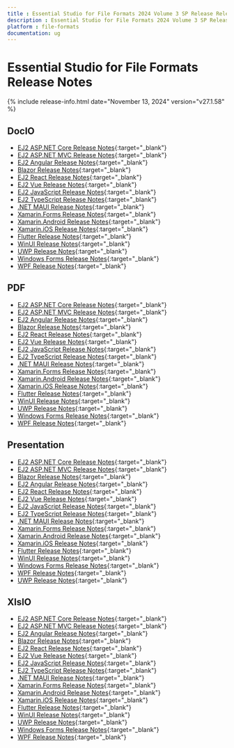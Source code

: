 ```yaml
---
title : Essential Studio for File Formats 2024 Volume 3 SP Release Release Notes  
description : Essential Studio for File Formats 2024 Volume 3 SP Release Release Notes  
platform : file-formats
documentation: ug
---
```


# Essential Studio for File Formats  Release Notes  

{% include release-info.html date="November 13, 2024" version="v27.1.58" %} 




## DocIO

* [EJ2 ASP.NET Core Release Notes](https://ej2.syncfusion.com/aspnetcore/documentation/release-notes/27.1.58#docio){:target="_blank"}
* [EJ2 ASP.NET MVC Release Notes](https://ej2.syncfusion.com/aspnetmvc/documentation/release-notes/27.1.58#docio){:target="_blank"}
* [EJ2 Angular Release Notes](https://ej2.syncfusion.com/angular/documentation/release-notes/27.1.58#docio){:target="_blank"}
* [Blazor Release Notes](https://blazor.syncfusion.com/documentation/release-notes/27.1.58#docio){:target="_blank"}
* [EJ2 React Release Notes](https://ej2.syncfusion.com/react/documentation/release-notes/27.1.58#docio){:target="_blank"}
* [EJ2 Vue  Release Notes](https://ej2.syncfusion.com/vue/documentation/release-notes/27.1.58#docio){:target="_blank"}
* [EJ2 JavaScript Release Notes](https://ej2.syncfusion.com/javascript/documentation/release-notes/27.1.58#docio){:target="_blank"}
* [EJ2 TypeScript Release Notes](https://ej2.syncfusion.com/documentation/release-notes/27.1.58#docio){:target="_blank"}
* [.NET MAUI Release Notes](/maui/release-notes/v27.1.58#docio){:target="_blank"}
* [Xamarin.Forms Release Notes](/xamarin/release-notes/v27.1.58#docio){:target="_blank"}
* [Xamarin.Android Release Notes](/xamarin-android/release-notes/v27.1.58#docio){:target="_blank"}
* [Xamarin.iOS Release Notes](/xamarin-ios/release-notes/v27.1.58#docio){:target="_blank"}
* [Flutter Release Notes](/flutter/release-notes/v27.1.58#docio){:target="_blank"}
* [WinUI Release Notes](/winui/release-notes/v27.1.58#docio){:target="_blank"}
* [UWP Release Notes](/uwp/release-notes/v27.1.58#docio){:target="_blank"}
* [Windows Forms Release Notes](/windowsforms/release-notes/v27.1.58#docio){:target="_blank"}
* [WPF Release Notes](/wpf/release-notes/v27.1.58#docio){:target="_blank"}



## PDF

* [EJ2 ASP.NET Core Release Notes](https://ej2.syncfusion.com/aspnetcore/documentation/release-notes/27.1.58#pdf){:target="_blank"}
* [EJ2 ASP.NET MVC Release Notes](https://ej2.syncfusion.com/aspnetmvc/documentation/release-notes/27.1.58#pdf){:target="_blank"}
* [EJ2 Angular Release Notes](https://ej2.syncfusion.com/angular/documentation/release-notes/27.1.58#pdf){:target="_blank"}
* [Blazor Release Notes](https://blazor.syncfusion.com/documentation/release-notes/27.1.58#pdf){:target="_blank"}
* [EJ2 React Release Notes](https://ej2.syncfusion.com/react/documentation/release-notes/27.1.58#pdf){:target="_blank"}
* [EJ2 Vue  Release Notes](https://ej2.syncfusion.com/vue/documentation/release-notes/27.1.58#pdf){:target="_blank"}
* [EJ2 JavaScript Release Notes](https://ej2.syncfusion.com/javascript/documentation/release-notes/27.1.58#pdf){:target="_blank"}
* [EJ2 TypeScript Release Notes](https://ej2.syncfusion.com/documentation/release-notes/27.1.58#pdf){:target="_blank"}
* [.NET MAUI Release Notes](/maui/release-notes/v27.1.58#pdf){:target="_blank"}
* [Xamarin.Forms Release Notes](/xamarin/release-notes/v27.1.58#pdf){:target="_blank"}
* [Xamarin.Android Release Notes](/xamarin-android/release-notes/v27.1.58#pdf){:target="_blank"}
* [Xamarin.iOS Release Notes](/xamarin-ios/release-notes/v27.1.58#pdf){:target="_blank"}
* [Flutter Release Notes](/flutter/release-notes/v27.1.58#pdf){:target="_blank"}
* [WinUI Release Notes](/winui/release-notes/v27.1.58#pdf){:target="_blank"}
* [UWP Release Notes](/uwp/release-notes/v27.1.58#pdf){:target="_blank"}
* [Windows Forms Release Notes](/windowsforms/release-notes/v27.1.58#pdf){:target="_blank"}
* [WPF Release Notes](/wpf/release-notes/v27.1.58#pdf){:target="_blank"}


## Presentation

* [EJ2 ASP.NET Core Release Notes](https://ej2.syncfusion.com/aspnetcore/documentation/release-notes/27.1.58#presentation){:target="_blank"}
* [EJ2 ASP.NET MVC Release Notes](https://ej2.syncfusion.com/aspnetmvc/documentation/release-notes/27.1.58#presentation){:target="_blank"}
* [Blazor Release Notes](https://blazor.syncfusion.com/documentation/release-notes/27.1.58#presentation){:target="_blank"}
* [EJ2 Angular Release Notes](https://ej2.syncfusion.com/angular/documentation/release-notes/27.1.58#presentation){:target="_blank"}
* [EJ2 React Release Notes](https://ej2.syncfusion.com/react/documentation/release-notes/27.1.58#presentation){:target="_blank"}
* [EJ2 Vue  Release Notes](https://ej2.syncfusion.com/vue/documentation/release-notes/27.1.58#presentation){:target="_blank"}
* [EJ2 JavaScript Release Notes](https://ej2.syncfusion.com/javascript/documentation/release-notes/27.1.58#presentation){:target="_blank"}
* [EJ2 TypeScript Release Notes](https://ej2.syncfusion.com/documentation/release-notes/27.1.58#presentation){:target="_blank"}
* [.NET MAUI Release Notes](/maui/release-notes/v27.1.58#presentation){:target="_blank"}
* [Xamarin.Forms Release Notes](/xamarin/release-notes/v27.1.58#presentation){:target="_blank"}
* [Xamarin.Android Release Notes](/xamarin-android/release-notes/v27.1.58#presentation){:target="_blank"}
* [Xamarin.iOS Release Notes](/xamarin-ios/release-notes/v27.1.58#presentation){:target="_blank"}
* [Flutter Release Notes](/flutter/release-notes/v27.1.58#presentation){:target="_blank"}
* [WinUI Release Notes](/winui/release-notes/v27.1.58#presentation){:target="_blank"}
* [Windows Forms Release Notes](/windowsforms/release-notes/v27.1.58#presentation){:target="_blank"}
* [WPF Release Notes](/wpf/release-notes/v27.1.58#presentation){:target="_blank"}
* [UWP Release Notes](/uwp/release-notes/v27.1.58#presentation){:target="_blank"}



## XlsIO

* [EJ2 ASP.NET Core Release Notes](https://ej2.syncfusion.com/aspnetcore/documentation/release-notes/27.1.58#xlsio){:target="_blank"}
* [EJ2 ASP.NET MVC Release Notes](https://ej2.syncfusion.com/aspnetmvc/documentation/release-notes/27.1.58#xlsio){:target="_blank"}
* [EJ2 Angular Release Notes](https://ej2.syncfusion.com/angular/documentation/release-notes/27.1.58#xlsio){:target="_blank"}
* [Blazor Release Notes](https://blazor.syncfusion.com/documentation/release-notes/27.1.58#xlsio){:target="_blank"}
* [EJ2 React Release Notes](https://ej2.syncfusion.com/react/documentation/release-notes/27.1.58#xlsio){:target="_blank"}
* [EJ2 Vue  Release Notes](https://ej2.syncfusion.com/vue/documentation/release-notes/27.1.58#xlsio){:target="_blank"}
* [EJ2 JavaScript Release Notes](https://ej2.syncfusion.com/javascript/documentation/release-notes/27.1.58#xlsio){:target="_blank"}
* [EJ2 TypeScript Release Notes](https://ej2.syncfusion.com/documentation/release-notes/27.1.58#xlsio){:target="_blank"}
* [.NET MAUI Release Notes](/maui/release-notes/v27.1.58#xlsio){:target="_blank"}
* [Xamarin.Forms Release Notes](/xamarin/release-notes/v27.1.58#xlsio){:target="_blank"}
* [Xamarin.Android Release Notes](/xamarin-android/release-notes/v27.1.58#xlsio){:target="_blank"}
* [Xamarin.iOS Release Notes](/xamarin-ios/release-notes/v27.1.58#xlsio){:target="_blank"}
* [Flutter Release Notes](/flutter/release-notes/v27.1.58#xlsio){:target="_blank"}
* [WinUI Release Notes](/winui/release-notes/v27.1.58#xlsio){:target="_blank"}
* [UWP Release Notes](/uwp/release-notes/v27.1.58#xlsio){:target="_blank"}
* [Windows Forms Release Notes](/windowsforms/release-notes/v27.1.58#xlsio){:target="_blank"}
* [WPF Release Notes](/wpf/release-notes/v27.1.58#xlsio){:target="_blank"}


